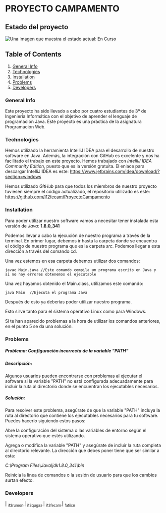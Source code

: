 
<h1>PROYECTO CAMPAMENTO</h1>

## Estado del proyecto

<img src="https://img.shields.io/badge/STATUS-EN CURSO%20-green" alt="Una imagen que muestra el estado actual: En Curso">


## Table of Contents
1. [General Info](#general-info)
2. [Technologies](#technologies)
3. [Installation](#installation)
4. [Problems](#problems)
5. [Developers](#developers)

### General Info

Este proyecto ha sido llevado a cabo por cuatro estudiantes de 3º de Ingeniería Informática con el objetivo de aprender el lenguaje de programación Java. Este proyecto es una práctica de la asignatura Programación Web.

### Technologies

Hemos utilizado la herramienta IntelliJ IDEA para el desarrollo de nuestro software en Java. Además, la integración con GitHub es excelente y nos ha facilitado el trabajo en este proyecto.
Hemos trabajado con _IntelliJ IDEA Community Edition_, puesto que es la versión gratuita.
El enlace para descargar IntelliJ IDEA es este: https://www.jetbrains.com/idea/download/?section=windows

Hemos utilizado _GitHub_ para que todos los miembros de nuestro proyecto tuviesen siempre el código actualizado, el repositorio utilizado es este:
https://github.com/i12fecam/ProyectoCampamento

### Installation

Para poder utilizar nuestro software vamos a necesitar tener instalada esta versión de _Java_: **1.8.0_341**

Podemos llevar a cabo la ejecución de nuestro programa a través de la terminal.
En primer lugar, debemos ir hasta la carpeta donde se encuentra el código de nuestro programa que es la carpeta _src_. Podemos llegar a esta dirección a través del comando cd.

Una vez estemos en esa carpeta debemos utilizar dos comandos:

    javac Main.java //Este comando compila un programa escrito en Java y si no hay errores obtenemos el ejecutable

Una vez hayamos obtenido el Main.class, utilizamos este comando:

    java Main  //Ejecuta el programa Java

Después de esto ya deberías poder utilizar nuestro programa.

Esto sirve tanto para el sistema operativo Linux como para Windows.

Si te han aparecido problemas a la hora de utilizar los comandos anteriores, en el punto 5 se da una solución.

### Problems

##### Problema: Configuración incorrecta de la variable "PATH"
##### Descripción:
Algunos usuarios pueden encontrarse con problemas al ejecutar el software si la variable "PATH" no está configurada adecuadamente para incluir la ruta al directorio donde se encuentran los ejecutables necesarios.

##### Solución:
Para resolver este problema, asegúrate de que la variable "PATH" incluya la ruta al directorio que contiene los ejecutables necesarios para tu software. Puedes hacerlo siguiendo estos pasos:

Abre la configuración del sistema o las variables de entorno según el sistema operativo que estés utilizando.

Agrega o modifica la variable "PATH" y asegúrate de incluir la ruta completa al directorio relevante. La dirección que debes poner tiene que ser similar a esta:

_C:\Program Files\Java\jdk1.8.0_341\bin_

Reinicia la línea de comandos o la sesión de usuario para que los cambios surtan efecto.

### Developers

| [<sub>i12rumon </sub>](https://github.com/i12rumon)
| [<sub>i12qugaa </sub>](https://github.com/i12qugaa)
| [<sub>i12fecam </sub>](https://github.com/i12fecam)
| [<sub>fatiicn </sub>](https://github.com/fatiicn)



